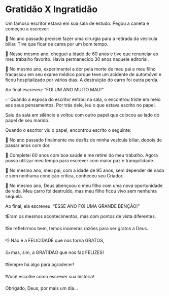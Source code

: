 
# Gratidão X Ingratidão

Um famoso escritor estava em sua sala de estudo. Pegou a caneta e começou a escrever:

📌 No ano passado precisei fazer uma cirurgia para a retirada da vesícula biliar. Tive que ficar de cama por um bom tempo.

📌 Nesse mesmo ano, cheguei a idade de 60 anos e tive que renunciar ao meu trabalho favorito. Havia permanecido 30 anos naquele editorial.

📌 No mesmo ano, experimentei a dor pela morte de meu pai e meu filho fracassou em seu exame médico porque  teve um acidente  de automóvel e ficou hospitalizado por vários dias. A destruição do carro foi outra perda.

Ao final escreveu:
“FOI UM ANO MUITO MAU!”

✅ Quando a esposa do escritor entrou na sala, o encontrou triste em meio aos seus pensamentos. Por trás dele, leu o que estava escrito no papel.

Saiu da sala em silêncio e voltou com outro papel que colocou ao lado do papel de seu marido.  

Quando o escritor viu o papel, encontrou escrito o seguinte:

💞 No ano passado finalmente me desfiz de minha vesícula biliar, depois de passar anos com dor.

💞 Completei 60 anos com boa saúde e me retirei do meu trabalho. Agora posso utilizar meu tempo para escrever com maior paz e tranquilidade. 

💞 No mesmo ano, meu pai, com a idade de 95 anos, sem depender de nada e sem nenhuma condição crítica, conheceu seu Criador.

💞 No mesmo ano, Deus abençoou o meu filho com uma nova oportunidade de vida. Meu carro foi destruído, mas meu filho ficou vivo sem nenhuma sequela. 

Ao final, ela escreveu:
“ESSE ANO FOI UMA GRANDE BENÇÃO!”

❗Eram os mesmos acontecimentos, mas com pontos de vista diferentes.

❗Se refletirmos bem, temos inúmeras razões para ser gratos a Deus.

👎 Não é a FELICIDADE
  que nos torna GRATOS,

👍 mas, sim, a GRATIDÃO que nos faz FELIZES!

❗Sempre há algo para agradecer!

❗Você escolhe como escrever sua história!

Obrigado, Deus, por mais um dia...
